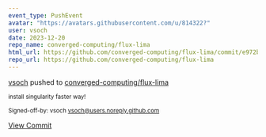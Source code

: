 ```yaml
---
event_type: PushEvent
avatar: "https://avatars.githubusercontent.com/u/814322?"
user: vsoch
date: 2023-12-20
repo_name: converged-computing/flux-lima
html_url: https://github.com/converged-computing/flux-lima/commit/e972b5ee6224b026e12d3ae50fee675fcd23bf69
repo_url: https://github.com/converged-computing/flux-lima
---
```


<a href='https://github.com/vsoch' target='_blank'>vsoch</a> pushed to <a href='https://github.com/converged-computing/flux-lima' target='_blank'>converged-computing/flux-lima</a>

<small>install singularity faster way!

Signed-off-by: vsoch <vsoch@users.noreply.github.com></small>

<a href='https://github.com/converged-computing/flux-lima/commit/e972b5ee6224b026e12d3ae50fee675fcd23bf69' target='_blank'>View Commit</a>